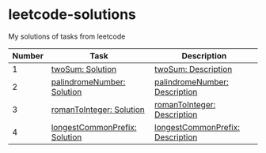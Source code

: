 # leetcode-solutions

My solutions of tasks from leetcode

| Number | Task                                                                                                                                         | Description                                                                                                                        |
|--------|----------------------------------------------------------------------------------------------------------------------------------------------|------------------------------------------------------------------------------------------------------------------------------------|
| 1      | [twoSum: Solution](https://github.com/astonone/leetcode-solutions/tree/master/tasks/twoSum/twoSum.ts)                                        | [twoSum: Description](https://github.com/astonone/leetcode-solutions/tree/master/tasks/twoSum/README.md)                           |
| 2      | [palindromeNumber: Solution](https://github.com/astonone/leetcode-solutions/tree/master/tasks/palindromeNumber/palindromeNumber.ts)          | [palindromeNumber: Description](https://github.com/astonone/leetcode-solutions/tree/master/tasks/palindromeNumber/README.md)       |
| 3      | [romanToInteger: Solution](https://github.com/astonone/leetcode-solutions/tree/master/tasks/romanToInteger/romanToInteger.ts)                | [romanToInteger: Description](https://github.com/astonone/leetcode-solutions/tree/master/tasks/romanToInteger/README.md)           |
| 4      | [longestCommonPrefix: Solution](https://github.com/astonone/leetcode-solutions/tree/master/tasks/longestCommonPrefix/longestCommonPrefix.ts) | [longestCommonPrefix: Description](https://github.com/astonone/leetcode-solutions/tree/master/tasks/longestCommonPrefix/README.md) |
